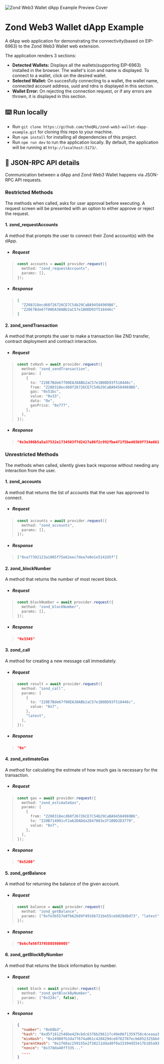 ![Zond Web3 Wallet dApp Example Preview Cover](misc/zond_web3_wallet_dapp_example_preview_cover.png)

# Zond Web3 Wallet dApp Example

A dApp web application for demonstrating the connectivity(based on EIP-6963) to the Zond Web3 Wallet web extension.

The application renders 3 sections:

- **Detected Wallets:** Displays all the wallets(supporting EIP-6963) installed in the browser. The wallet's icon and name is displayed. To connect to a wallet, click on the desired wallet.
- **Selected Wallet:** On succesfully connecting to a wallet, the wallet name, connected account address, uuid and rdns is displayed in this section.
- **Wallet Error:** On rejecting the connection request, or if any errors are thrown, it is displayed in this section.

## :keyboard: Run locally

- Run `git clone https://github.com/theQRL/zond-web3-wallet-dapp-example.git` for cloning this repo to your machine.
- Run `npm install` for installing all dependencies of this project.
- Run `npm run dev` to run the application locally. By default, the application will be running at `http://localhost:5173/`.

## :link: JSON-RPC API details

Communication between a dApp and Zond Web3 Wallet happens via JSON-RPC API requests.

### Restricted Methods

The methods when called, asks for user approval before executing. A request screen will be presented with an option to either approve or reject the request.

#### 1. zond_requestAccounts

A method that prompts the user to connect their Zond account(s) with the dApp.

- ##### Request

> ```typescript
> const accounts = await provider.request({
>   method: "zond_requestAccounts",
>   params: [],
> });
> ```

- ##### Response

> ```json
> [
>   "Z208318ecd68f26726CE7C54b29CaBA94584969B6",
>   "Z20E7Bde67f00EA38ABb2aC57e1B0DD93f518446c"
> ]
> ```

#### 2. zond_sendTransaction

A method that prompts the user to make a transaction like ZND transfer, contract deployment and contract interaction.

- ##### Request

> ```typescript
> const txHash = await provider.request({
>   method: "zond_sendTransaction",
>   params: [
>     {
>       to: "Z20E7Bde67f00EA38ABb2aC57e1B0DD93f518446c",
>       from: "Z208318ecd68f26726CE7C54b29CaBA94584969B6",
>       gas: "0x51bc",
>       value: "0x33",
>       data: "0x",
>       gasPrice: "0x777",
>     },
>   ],
> });
> ```

- ##### Response

> ```json
> "0x3e306b5a5a37532e1734503f7d2427a86f2c992fbe471f5be403b9f734e661c5"
> ```

### Unrestricted Methods

The methods when called, silently gives back response without needing any interaction from the user.

#### 1. zond_accounts

A method that returns the list of accounts that the user has approved to connect.

- ##### Request

> ```typescript
> const accounts = await provider.request({
>   method: "zond_accounts",
>   params: [],
> });
> ```

- ##### Response

> ```json
> ["0xa77392123a1085f75e62eec7dea7e0e1e5142d5f"]
> ```

#### 2. zond_blockNumber

A method that returns the number of most recent block.

- ##### Request

> ```typescript
> const blockNumber = await provider.request({
>   method: "zond_blockNumber",
>   params: [],
> });
> ```

- ##### Response

> ```json
> "0x3345"
> ```

#### 3. zond_call

A method for creating a new message call immediately.

- ##### Request

> ```typescript
> const result = await provider.request({
>   method: "zond_call",
>   params: [
>     {
>       to: "Z20E7Bde67f00EA38ABb2aC57e1B0DD93f518446c",
>       value: "0x7",
>     },
>     "latest",
>   ],
> });
> ```

- ##### Response

> ```json
> "0x"
> ```

#### 4. zond_estimateGas

A method for calculating the estimate of how much gas is necessary for the transaction.

- ##### Request

> ```typescript
> const gas = await provider.request({
>   method: "zond_estimateGas",
>   params: [
>     {
>       from: "Z208318ecd68f26726CE7C54b29CaBA94584969B6",
>       to: "Z20B714091cF2a62DADda2847803e3f1B9D2D3779",
>       value: "0x7",
>     },
>   ],
> });
> ```

- ##### Response

> ```json
> "0x5208"
> ```

#### 5. zond_getBalance

A method for returning the balance of the given account.

- ##### Request

> ```typescript
> const balance = await provider.request({
>   method: "zond_getBalance",
>   params: ["0xfe3b557e8fb62b89f4916b721be55ceb828dbd73", "latest"],
> });
> ```

- ##### Response

> ```json
> "0x6cfe56f3795885980005"
> ```

#### 6. zond_getBlockByNumber

A method that returns the block information by number.

- ##### Request

> ```typescript
> const block = await provider.request({
>   method: "zond_getBlockByNumber",
>   params: ["0x324c", false],
> });
> ```

- ##### Response

> ```json
> {
>   "number": "0x68b3",
>   "hash": "0xd5f1812548be429cbdc6376b29611fc49e06f1359758c4ceaaa3b393e2239f9c",
>   "mixHash": "0x24900fb3da77674a861c428429dce0762707ecb6052325bbd9b3c64e74b5af9d",
>   "parentHash": "0x1f68ac259155e2f38211ddad0f0a15394d55417b185a93923e2abe71bb7a4d6d",
>   "nonce": "0x378da40ff335..."
>   ....
> }
> ```
